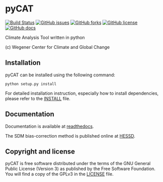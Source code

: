 # pyCAT

[![Build Status](https://travis-ci.org/wegener-center/pyCAT.svg?branch=master)](https://travis-ci.org/wegener-center/pyCAT)
[![GitHub issues](https://img.shields.io/github/issues/wegener-center/pyCAT.svg)](https://github.com/wegener-center/pyCAT/issues)
[![GitHub forks](https://img.shields.io/github/forks/wegener-center/pyCAT.svg)](https://github.com/wegener-center/pyCAT/network)
[![GitHub license](https://img.shields.io/badge/license-GPLv3-blue.svg)](https://github.com/wegener-center/pyCAT/blob/master/LICENSE.md)
[![GitHub docs](https://img.shields.io/badge/docs-latest-green.svg)](http://pycat.readthedocs.io/en/latest/)

Climate Analysis Tool written in python

(c) Wegener Center for Climate and Global Change

Installation
------------

pyCAT can be installed using the following command:

    python setup.py install

For detailed installation instruction, especially how to install dependencies, please refer to the [INSTALL](INSTALL.rst) file.


Documentation
-------------

Documentation is available at [readthedocs](http://pycat.readthedocs.io/en/latest/).

The SDM bias-correction method is published online at [HESSD](http://www.hydrol-earth-syst-sci-discuss.net/hess-2016-435/).

Copyright and license
---------------------

pyCAT is free software distributed under the terms of the GNU General Public License (Version 3) as published by the Free Software Foundation. You will find a copy of the GPLv3 in the [LICENSE](LICENSE.md) file.


